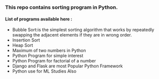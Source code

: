### This repo contains sorting program in Python.
#### List of programs available here :
 - Bubble Sort:is the simplest sorting algorithm that works by repeatedly swapping the adjacent elements if they are in wrong order.
 - Insertion Sort
 - Heap Sort
 - Maximum of two numbers in Python
 - Python Program for simple interest
 - Python Program for factorial of a number
 - Django and Flask are most Popular Python Framework
 - Python use for ML Studies Also
 
